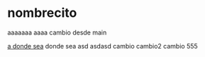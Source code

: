 # nombrecito
aaaaaaa aaaa
cambio desde main

[a donde sea](http://www.as.com)
donde sea asd
asdasd
cambio
cambio2
cambio 555

